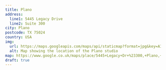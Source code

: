 ```yaml
---
title: Plano
address:
  line1: 5445 Legacy Drive 
  line2: Suite 300
city: Plano
postcode: TX 75024
country: USA
img: 
  url: https://maps.googleapis.com/maps/api/staticmap?format=jpg&key=AIzaSyAa-P3u_B9zTs_DJ_dXRK5og7r3_n7vlT0&maptype=roadmap&scale=2&size=425x300&markers=33.0782823,-96.8104113&zoom=14
  alt: Map showing the location of the Plano studio
map: https://www.google.co.uk/maps/place/5445+Legacy+Dr+%23300,+Plano,+TX+75024,+USA/@33.0785339,-96.8124283,16z/data=!4m5!3m4!1s0x864c3ccc06dd4f19:0x4de03bea3977bc1!8m2!3d33.0782823!4d-96.8082226
draft: true
---
```



